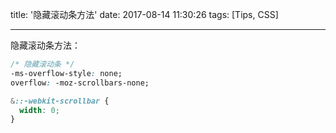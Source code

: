 title: '隐藏滚动条方法'
date: 2017-08-14 11:30:26
tags: [Tips, CSS]

---

隐藏滚动条方法：

```css
/* 隐藏滚动条 */
-ms-overflow-style: none;
overflow: -moz-scrollbars-none;

&::-webkit-scrollbar {
  width: 0;
}
```
